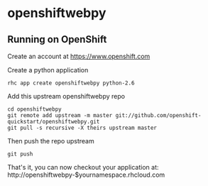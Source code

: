 openshiftwebpy
==============

Running on OpenShift
--------------------

Create an account at https://www.openshift.com

Create a python application

    rhc app create openshiftwebpy python-2.6

Add this upstream openshiftwebpy repo

    cd openshiftwebpy
    git remote add upstream -m master git://github.com/openshift-quickstart/openshiftwebpy.git
    git pull -s recursive -X theirs upstream master

Then push the repo upstream

    git push

That's it, you can now checkout your application at:
    http://openshiftwebpy-$yournamespace.rhcloud.com


